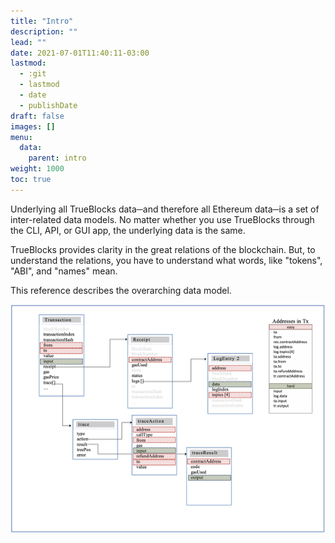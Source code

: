 ```yaml
---
title: "Intro"
description: ""
lead: ""
date: 2021-07-01T11:40:11-03:00
lastmod:
  - :git
  - lastmod
  - date
  - publishDate
draft: false
images: []
menu: 
  data:
    parent: intro
weight: 1000
toc: true
---
```


Underlying all TrueBlocks data─and therefore all Ethereum data─is a set of inter-related data models.
No matter whether you use TrueBlocks through the CLI, API, or GUI app, the underlying data is the same.

TrueBlocks provides clarity in the great relations of the blockchain.
But, to understand the relations, you have to understand what words, like "tokens", "ABI", and "names" mean.

This reference describes the overarching data model.

<img src="/data-model/data-model-600.png" alt="TrueBlocks is full of data that interrelates." width="600"/>

